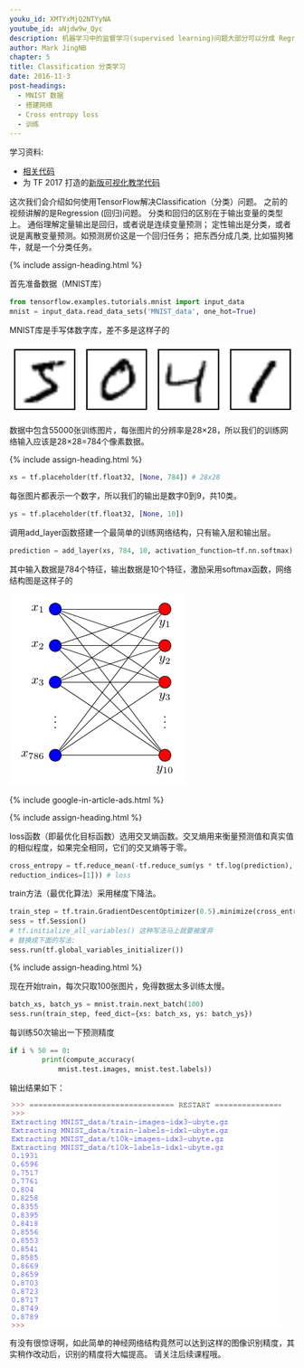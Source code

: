 ```yaml
---
youku_id: XMTYxMjQ2NTYyNA
youtube_id: aNjdw9w_Qyc
description: 机器学习中的监督学习(supervised learning)问题大部分可以分成 Regression (回归)和 Classification(分类) 这两种. Tensorflow 也可以做到这个. 回归是说我要预测的值是一个连续的值,比如房价,汽车的速度,飞机的高度等等.而分类是指我要把东西分成几类,比如猫狗猪牛等等. 我们之前的教程都是在用 regression 来教学的,这一次就介绍了如何用 Tensorflow 做 classification.
author: Mark JingNB
chapter: 5
title: Classification 分类学习
date: 2016-11-3
post-headings:
  - MNIST 数据
  - 搭建网络
  - Cross entropy loss
  - 训练
---
```



学习资料:
  * [相关代码](https://github.com/MorvanZhou/tutorials/tree/master/tensorflowTUT/tf16_classification)
  * 为 TF 2017 打造的[新版可视化教学代码](https://github.com/MorvanZhou/Tensorflow-Tutorial)

这次我们会介绍如何使用TensorFlow解决Classification（分类）问题。
之前的视频讲解的是Regression (回归)问题。
分类和回归的区别在于输出变量的类型上。
通俗理解定量输出是回归，或者说是连续变量预测；
定性输出是分类，或者说是离散变量预测。如预测房价这是一个回归任务；
把东西分成几类, 比如猫狗猪牛，就是一个分类任务。 

{% include assign-heading.html %}


首先准备数据（MNIST库）

```python
from tensorflow.examples.tutorials.mnist import input_data
mnist = input_data.read_data_sets('MNIST_data', one_hot=True)
```

MNIST库是手写体数字库，差不多是这样子的

<img class="course-image" src="/static/results/tensorflow/5_01_1.png" alt="{{ page.title }}{% increment image-count %}">

数据中包含55000张训练图片，每张图片的分辨率是28×28，所以我们的训练网络输入应该是28×28=784个像素数据。

{% include assign-heading.html %}


```python
xs = tf.placeholder(tf.float32, [None, 784]) # 28x28
```

每张图片都表示一个数字，所以我们的输出是数字0到9，共10类。

```python
ys = tf.placeholder(tf.float32, [None, 10])
```

调用add_layer函数搭建一个最简单的训练网络结构，只有输入层和输出层。

```python
prediction = add_layer(xs, 784, 10, activation_function=tf.nn.softmax)
```

其中输入数据是784个特征，输出数据是10个特征，激励采用softmax函数，网络结构图是这样子的

<img class="course-image" src="/static/results/tensorflow/5_01_2.png" alt="{{ page.title }}{% increment image-count %}">

{% include google-in-article-ads.html %}

{% include assign-heading.html %}


loss函数（即最优化目标函数）选用交叉熵函数。交叉熵用来衡量预测值和真实值的相似程度，如果完全相同，它们的交叉熵等于零。

```python
cross_entropy = tf.reduce_mean(-tf.reduce_sum(ys * tf.log(prediction),
reduction_indices=[1])) # loss
```
train方法（最优化算法）采用梯度下降法。

```python
train_step = tf.train.GradientDescentOptimizer(0.5).minimize(cross_entropy)
sess = tf.Session()
# tf.initialize_all_variables() 这种写法马上就要被废弃
# 替换成下面的写法:
sess.run(tf.global_variables_initializer())
```

{% include assign-heading.html %}

现在开始train，每次只取100张图片，免得数据太多训练太慢。

```python
batch_xs, batch_ys = mnist.train.next_batch(100)
sess.run(train_step, feed_dict={xs: batch_xs, ys: batch_ys})
```

每训练50次输出一下预测精度

```python
if i % 50 == 0:
        print(compute_accuracy(
            mnist.test.images, mnist.test.labels))
```

输出结果如下：

<img class="course-image" src="/static/results/tensorflow/5_01_3.png" alt="{{ page.title }}{% increment image-count %}">

有没有很惊讶啊，如此简单的神经网络结构竟然可以达到这样的图像识别精度，其实稍作改动后，识别的精度将大幅提高。
请关注后续课程哦。

